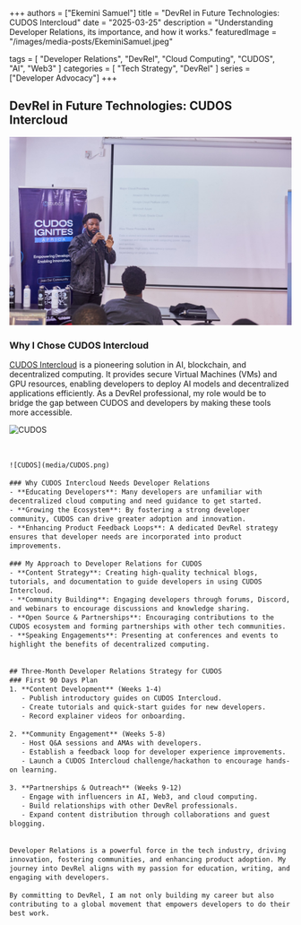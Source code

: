 +++
authors = ["Ekemini Samuel"]
title = "DevRel in Future Technologies: CUDOS Intercloud"
date = "2025-03-25"
description = "Understanding Developer Relations, its importance, and how it works."
featuredImage = "/images/media-posts/EkeminiSamuel.jpeg"

tags = [
    "Developer Relations",
    "DevRel",
    "Cloud Computing",
    "CUDOS",
    "AI",
    "Web3"
]
categories = [
    "Tech Strategy",
    "DevRel"
]
series = ["Developer Advocacy"]
+++


## DevRel in Future Technologies: CUDOS Intercloud

![CoverImage](media/EkeminiSamuel.jpeg)

### Why I Chose CUDOS Intercloud

[CUDOS Intercloud](https://www.cudos.org/intercloud) is a pioneering solution in AI, blockchain, and decentralized computing. It provides secure Virtual Machines (VMs) and GPU resources, enabling developers to deploy AI models and decentralized applications efficiently. As a DevRel professional, my role would be to bridge the gap between CUDOS and developers by making these tools more accessible.

![CUDOS](/images/media-posts/devrel-article/CUDOS.png)
```


![CUDOS](media/CUDOS.png)

### Why CUDOS Intercloud Needs Developer Relations
- **Educating Developers**: Many developers are unfamiliar with decentralized cloud computing and need guidance to get started.
- **Growing the Ecosystem**: By fostering a strong developer community, CUDOS can drive greater adoption and innovation.
- **Enhancing Product Feedback Loops**: A dedicated DevRel strategy ensures that developer needs are incorporated into product improvements.

### My Approach to Developer Relations for CUDOS
- **Content Strategy**: Creating high-quality technical blogs, tutorials, and documentation to guide developers in using CUDOS Intercloud.
- **Community Building**: Engaging developers through forums, Discord, and webinars to encourage discussions and knowledge sharing.
- **Open Source & Partnerships**: Encouraging contributions to the CUDOS ecosystem and forming partnerships with other tech communities.
- **Speaking Engagements**: Presenting at conferences and events to highlight the benefits of decentralized computing.


## Three-Month Developer Relations Strategy for CUDOS
### First 90 Days Plan
1. **Content Development** (Weeks 1-4)
   - Publish introductory guides on CUDOS Intercloud.
   - Create tutorials and quick-start guides for new developers.
   - Record explainer videos for onboarding.

2. **Community Engagement** (Weeks 5-8)
   - Host Q&A sessions and AMAs with developers.
   - Establish a feedback loop for developer experience improvements.
   - Launch a CUDOS Intercloud challenge/hackathon to encourage hands-on learning.

3. **Partnerships & Outreach** (Weeks 9-12)
   - Engage with influencers in AI, Web3, and cloud computing.
   - Build relationships with other DevRel professionals.
   - Expand content distribution through collaborations and guest blogging.


Developer Relations is a powerful force in the tech industry, driving innovation, fostering communities, and enhancing product adoption. My journey into DevRel aligns with my passion for education, writing, and engaging with developers.

By committing to DevRel, I am not only building my career but also contributing to a global movement that empowers developers to do their best work.
